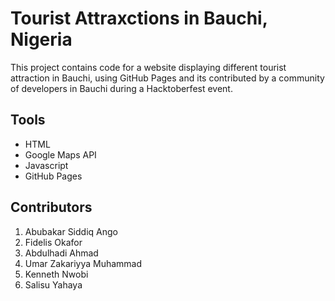 # Tourist Attraxctions in Bauchi, Nigeria

This project contains code for a website displaying different tourist attraction in Bauchi, using GitHub Pages and its contributed by a community of developers in Bauchi during a Hacktoberfest event.

## Tools
- HTML
- Google Maps API
- Javascript
- GitHub Pages

## Contributors
1. Abubakar Siddiq Ango
1. Fidelis Okafor
1. Abdulhadi Ahmad
1. Umar Zakariyya Muhammad
1. Kenneth Nwobi
1. Salisu Yahaya

